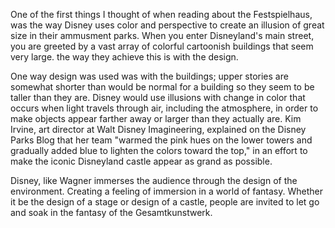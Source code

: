 
One of the first things I thought of when reading about the Festspielhaus, was the way Disney uses color and perspective to create an illusion of great size in their ammusment parks. When you enter Disneyland's main street, you are greeted by a vast array of colorful cartoonish buildings that seem very large. the way they achieve this is with the design.

One way design was used was with the buildings; upper stories are somewhat shorter than would be normal for a building so they seem to be taller than they are. Disney would use illusions with change in color that occurs when light travels through air, including the atmosphere, in order to make objects appear farther away or larger than they actually are. Kim Irvine, art director at Walt Disney Imagineering, explained on the Disney Parks Blog that her team "warmed the pink hues on the lower towers and gradually added blue to lighten the colors toward the top," in an effort to make the iconic Disneyland castle appear as grand as possible.

Disney, like Wagner immerses the audience through the design of the environment. Creating a feeling of immersion in a world of fantasy. Whether it be the design of a stage or design of a castle, people are invited to let go and soak in the fantasy of the Gesamtkunstwerk.
